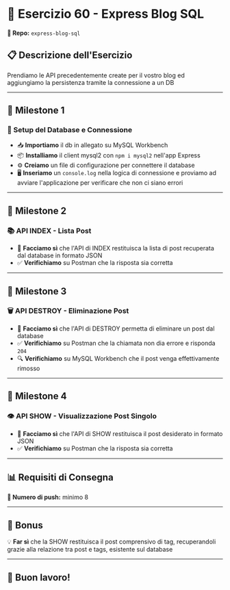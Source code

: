 # 📝 Esercizio 60 - Express Blog SQL

**📁 Repo:** `express-blog-sql`

## 📋 Descrizione dell'Esercizio

Prendiamo le API precedentemente create per il vostro blog ed aggiungiamo la persistenza tramite la connessione a un DB

---

## 🎯 Milestone 1

### 🔧 Setup del Database e Connessione

- 📥 **Importiamo** il db in allegato su MySQL Workbench
- 📦 **Installiamo** il client mysql2 con `npm i mysql2` nell'app Express
- ⚙️ **Creiamo** un file di configurazione per connettere il database
- 🖥️ **Inseriamo** un `console.log` nella logica di connessione e proviamo ad avviare l'applicazione per verificare che non ci siano errori

---

## 🎯 Milestone 2

### 📚 API INDEX - Lista Post

- 🔄 **Facciamo sì** che l'API di INDEX restituisca la lista di post recuperata dal database in formato JSON
- ✅ **Verifichiamo** su Postman che la risposta sia corretta

---

## 🎯 Milestone 3

### 🗑️ API DESTROY - Eliminazione Post

- 🔄 **Facciamo sì** che l'API di DESTROY permetta di eliminare un post dal database
- ✅ **Verifichiamo** su Postman che la chiamata non dia errore e risponda `204`
- 🔍 **Verifichiamo** su MySQL Workbench che il post venga effettivamente rimosso

---

## 🎯 Milestone 4

### 👁️ API SHOW - Visualizzazione Post Singolo

- 🔄 **Facciamo sì** che l'API di SHOW restituisca il post desiderato in formato JSON
- ✅ **Verifichiamo** su Postman che la risposta sia corretta

---

## 📊 Requisiti di Consegna

**🚀 Numero di push:** minimo 8

---

## 🌟 Bonus

💡 **Far sì** che la SHOW restituisca il post comprensivo di tag, recuperandoli grazie alla relazione tra post e tags, esistente sul database

---

## 🎉 Buon lavoro!
